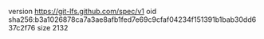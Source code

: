 version https://git-lfs.github.com/spec/v1
oid sha256:b3a1026878ca7a3ae8afb1fed7e69c9cfaf04234f151391b1bab30dd637c2f76
size 2132
